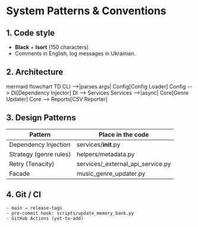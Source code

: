 # System Patterns & Conventions

## 1. Code style

- **Black** + **Isort** (150 characters)
- Comments in English, log messages in Ukrainian.

## 2. Architecture

mermaid
flowchart TD
CLI -->|parses args| Config[Config Loader]
Config --> DI[Dependency Injector]
DI --> Services
Services -->|async| Core[Genre Updater]
Core --> Reports[CSV Reporter]

## 3. Design Patterns

| Pattern                | Place in the code                  |
| ---------------------- | ---------------------------------- |
| Dependency Injection   | services/**init**.py               |
| Strategy (genre rules) | helpers/metadata.py                |
| Retry (Tenacity)       | services/\_external_api_service.py |
| Facade                 | music_genre_updater.py             |

## 4. Git / CI

    - main → release-tags
    - pre-commit hook: scripts/update_memory_bank.py
    - GitHub Actions (yet-to-add)
